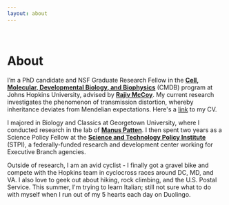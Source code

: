 ```yaml
---
layout: about
---
```


<br />

 

# About

I’m a PhD candidate and NSF Graduate Research Fellow in the **[Cell, Molecular, Developmental Biology, and Biophysics](https://cmdb.jhu.edu/)** (CMDB) program at Johns Hopkins University, advised by **[Rajiv McCoy](https://mccoy-lab.org/)**. My current research investigates the phenomenon of transmission distortion, whereby inheritance deviates from Mendelian expectations. Here's a [link](https://github.com/scarioscia/scarioscia.github.io/blob/master/CV/Carioscia_CV_052120.pdf) to my CV. 

I majored in Biology and Classics at Georgetown University, where I conducted research in the lab of **[Manus Patten](https://www.pattenlab.com/)**. I then spent two years as a Science Policy Fellow at the **[Science and Technology Policy Institute](https://www.ida.org/en/ida-ffrdcs/science-and-technology-policy-institute)** (STPI), a federally-funded research and development center working for Executive Branch agencies.

Outside of research, I am an avid cyclist - I finally got a gravel bike and compete with the Hopkins team in cyclocross races around DC, MD, and VA. I also love to geek out about hiking, rock climbing, and the U.S. Postal Service. This summer, I'm trying to learn Italian; still not sure what to do with myself when I run out of my 5 hearts each day on Duolingo. 


